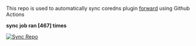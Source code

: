 This repo is used to automatically sync coredns plugin [forward](https://github.com/QZLin/forward) using Github Actions

**sync job ran [467] times**

[![Sync Repo](https://github.com/QZLin/coredns-extract/actions/workflows/sync.yaml/badge.svg)](https://github.com/QZLin/coredns-extract/actions/workflows/sync.yaml)
